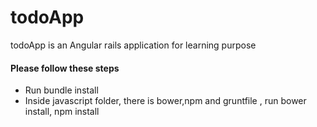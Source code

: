# todoApp
todoApp is an Angular rails application for learning purpose 

#### Please follow these steps 
- Run bundle install 
- Inside javascript folder, there is bower,npm and gruntfile , run bower install, npm install

